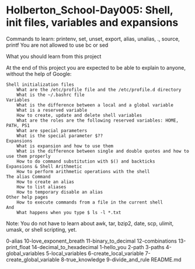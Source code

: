 # Holberton_School-Day005: Shell, init files, variables and expansions #
Commands to learn: printenv, set, unset, export, alias, unalias, ., source, printf
You are not allowed to use bc or sed

What you should learn from this project

At the end of this project you are expected to be able to explain to anyone, without the help of Google:

    Shell initialization files
        What are the /etc/profile file and the /etc/profile.d directory
        What is the ~/.bashrc file
    Variables
        What is the difference between a local and a global variable
        What is a reserved variable
        How to create, update and delete shell variables
        What are the roles are the following reserved variables: HOME, PATH, PS1
        What are special parameters
        What is the special parameter $??
    Expansions
        What is expansion and how to use them
        What is the difference between single and double quotes and how to use them properly
        How to do command substitution with $() and backticks
    Expansions & Shell Arithmetic
        How to perform arithmetic operations with the shell
    The alias Command
        How to create an alias
        How to list aliases
        How to temporary disable an alias
    Other help pages
        How to execute commands from a file in the current shell
    And
        What happens when you type $ ls -l *.txt

Note: You do not have to learn about awk, tar, bzip2, date, scp, ulimit, umask, or shell scripting, yet.


0-alias
10-love_exponent_breath
11-binary_to_decimal
12-combinations
13-print_float
14-decimal_to_hexadecimal
1-hello_you
2-path
3-paths
4-global_variables
5-local_variables
6-create_local_variable
7-create_global_variable
8-true_knowledge
9-divide_and_rule
README.md
